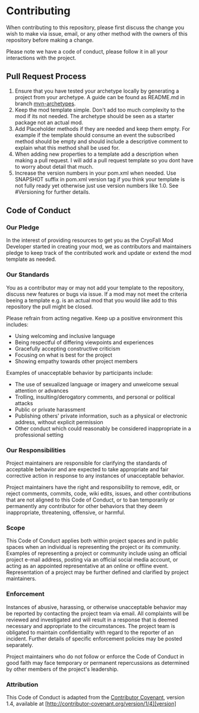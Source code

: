 # Contributing

When contributing to this repository, please first discuss the change you wish to make via issue,
email, or any other method with the owners of this repository before making a change. 

Please note we have a code of conduct, please follow it in all your interactions with the project.

## Pull Request Process

1. Ensure that you have tested your archetype locally by generating a project from your archetype. A guide can be found as README.md in branch [mvn-archetypes](https://github.com/lycano/cryofall-mod-templates/tree/mvn-archetypes).
2. Keep the mod template simple. Don't add too much complexity to the mod if its not needed. The archetype should be seen as a starter package not an actual mod.
3. Add Placeholder methods if they are needed and keep them empty. For example if the template should consume an event the subscribed method should be empty and should include a descriptive comment to explain what this method shall be used for.
4. When adding new properties to a template add a description when making a pull request. I will add a pull request template so you dont have to worry about detail that much.
5. Increase the version numbers in your pom.xml when needed. Use SNAPSHOT suffix in pom.xml version tag if you think your template is not fully ready yet otherwise just use version numbers like 1.0. See #Versioning for further details.

## Code of Conduct

### Our Pledge

In the interest of providing resources to get you as the CryoFall Mod Developer
started in creating your mod, we as contributors and maintainers pledge to
keep track of the contributed work and update or extend the mod template as needed.

### Our Standards

You as a contributor may or may not add your template to the repository,
discuss new features or bugs via issue. If a mod may not meet the criteria beeing a template e.g.
is an actual mod that you would like add to this repository the pull might be closed.

Please refrain from acting negative. Keep up a positive environment
this includes:

* Using welcoming and inclusive language
* Being respectful of differing viewpoints and experiences
* Gracefully accepting constructive criticism
* Focusing on what is best for the project
* Showing empathy towards other project members

Examples of unacceptable behavior by participants include:

* The use of sexualized language or imagery and unwelcome sexual attention or
advances
* Trolling, insulting/derogatory comments, and personal or political attacks
* Public or private harassment
* Publishing others' private information, such as a physical or electronic
  address, without explicit permission
* Other conduct which could reasonably be considered inappropriate in a
  professional setting

### Our Responsibilities

Project maintainers are responsible for clarifying the standards of acceptable
behavior and are expected to take appropriate and fair corrective action in
response to any instances of unacceptable behavior.

Project maintainers have the right and responsibility to remove, edit, or
reject comments, commits, code, wiki edits, issues, and other contributions
that are not aligned to this Code of Conduct, or to ban temporarily or
permanently any contributor for other behaviors that they deem inappropriate,
threatening, offensive, or harmful.

### Scope

This Code of Conduct applies both within project spaces and in public spaces
when an individual is representing the project or its community. Examples of
representing a project or community include using an official project e-mail
address, posting via an official social media account, or acting as an appointed
representative at an online or offline event. Representation of a project may be
further defined and clarified by project maintainers.

### Enforcement

Instances of abusive, harassing, or otherwise unacceptable behavior may be
reported by contacting the project team via email. All complaints will be reviewed
and investigated and will result in a response that
is deemed necessary and appropriate to the circumstances. The project team is
obligated to maintain confidentiality with regard to the reporter of an incident.
Further details of specific enforcement policies may be posted separately.

Project maintainers who do not follow or enforce the Code of Conduct in good
faith may face temporary or permanent repercussions as determined by other
members of the project's leadership.

### Attribution

This Code of Conduct is adapted from the [Contributor Covenant][homepage], version 1.4,
available at [http://contributor-covenant.org/version/1/4][version]

[homepage]: http://contributor-covenant.org
[version]: http://contributor-covenant.org/version/1/4/
